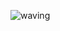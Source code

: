 ![waving](https://capsule-render.vercel.app/api?type=waving&height=300&text=마음%20톡톡&desc=2024%205개%20대학%20AI%20해커톤&fontAlign=50&fontAlignY=40&color=gradient&fontSize=50)
